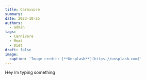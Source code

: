 ```yaml
---
title: Carnivore 
summary: 
date: 2023-10-25
authors:
  - admin
tags:
  - Carnivore
  - Meat
  - Diet
draft: false 
image:
  caption: 'Image credit: [**Unsplash**](https://unsplash.com)'
---
```



Hey Im typing something
